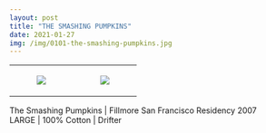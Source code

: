 ```yaml
---
layout: post
title: "THE SMASHING PUMPKINS"
date: 2021-01-27
img: /img/0101-the-smashing-pumpkins.jpg
---
```




<table style="width:100%;"><tr><td style="vertical-align:top;">
      <figure class="tmblr-full" data-orig-height="2048" data-orig-width="1365" data-orig-src="https://concertshirts.netlify.app/shirts/0101/0101-01.jpg"><img src="https://64.media.tumblr.com/a8251f82e95b47c99e829d0874d942b5/51b02ad415ca0f0d-0b/s540x810/53dee37193ce8b7ced79c48352995e5c698488c7.jpg" data-orig-height="2048" data-orig-width="1365" data-orig-src="https://concertshirts.netlify.app/shirts/0101/0101-01.jpg"/></figure></td>
    <td style="vertical-align:top;">
      <figure class="tmblr-full" data-orig-height="2048" data-orig-width="1365" data-orig-src="https://concertshirts.netlify.app/shirts/0101/0101-02.jpg"><img src="https://64.media.tumblr.com/ebe04400f4d26ec146c0e43a218389c0/51b02ad415ca0f0d-ce/s540x810/474b82598b7931d02a2357eb9c49f7e90c275e94.jpg" data-orig-height="2048" data-orig-width="1365" data-orig-src="https://concertshirts.netlify.app/shirts/0101/0101-02.jpg"/></figure></td>
  </tr></table><p>
  The Smashing Pumpkins | Fillmore San Francisco Residency 2007<br/>LARGE | 100% Cotton | Drifter
</p>
